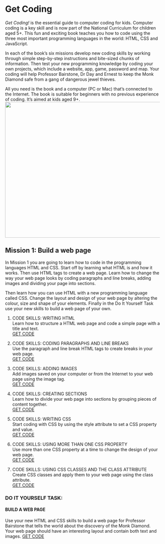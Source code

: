 # Get Coding 
_Get Coding!_ is the essential guide to computer coding for kids. Computer coding is a key skill and is now part of the National Curriculum for children aged 5+. This fun and exciting book teaches you how to code using the three most important programming languages in the world: HTML, CSS and JavaScript.

In each of the book’s six missions develop new coding skills by working through simple step-by-step instructions and bite-sized chunks of information. Then test your new programming knowledge by coding your own projects, which include a website, app, game, password and map. Your coding will help Professor Bairstone, Dr Day and Ernest to keep the Monk Diamond safe from a gang of dangerous jewel thieves.

All you need is the book and a computer (PC or Mac) that’s connected to the Internet. The book is suitable for beginners with no previous experience of coding. It’s aimed at kids aged 9+.
<a href="https://getcodingkids.com/the-book/" target="_blank"><img src="https://raw.githubusercontent.com/mavaddat-javid-education/GetCodingKidsMission1/master/girl-and-book.png"  width="570" height="441"></a>

## Mission 1: Build a web page

In Mission 1 you are going to learn how to code in the programming languages HTML and CSS. Start off by learning what HTML is and how it works. Then use HTML tags to create a web page. Learn how to change the way your web page looks by coding paragraphs and line breaks, adding images and dividing your page into sections.

Then learn how you can use HTML with a new programming language called CSS. Change the layout and design of your web page by altering the colour, size and shape of your elements. Finally in the Do It Yourself Task use your new skills to build a web page of your own.

1. CODE SKILLS: WRITING HTML
<br/>Learn how to structure a HTML web page and code a simple page with a title and text.
<br/>[GET CODE](https://github.com/mavaddat-javid-education/GetCodingKidsMission1/blob/master/m1-cs-writing-html/src/index.html)

2. CODE SKILLS: CODING PARAGRAPHS AND LINE BREAKS
<br/>Use the paragraph and line break HTML tags to create breaks in your web page.
<br/>[GET CODE](https://github.com/mavaddat-javid-education/GetCodingKidsMission1/blob/master/m1-cs-coding-paragraphs-and-line-breaks/src/index.html)

3. CODE SKILLS: ADDING IMAGES
<br/>Add images saved on your computer or from the Internet to your web page using the image tag.
<br/>[GET CODE](https://github.com/mavaddat-javid-education/GetCodingKidsMission1/blob/master/m1-cs-adding-images/src/index.html)

4. CODE SKILLS: CREATING SECTIONS
<br/>Learn how to divide your web page into sections by grouping pieces of content together.
<br/>[GET CODE](https://github.com/mavaddat-javid-education/GetCodingKidsMission1/blob/master/m1-cs-creating-sections/src/index.html)

5. CODE SKILLS: WRITING CSS
<br/>Start coding with CSS by using the style attribute to set a CSS property and value.
<br/>[GET CODE](https://github.com/mavaddat-javid-education/GetCodingKidsMission1/blob/master/m1-cs-writing-css/src/index.html)

6. CODE SKILLS: USING MORE THAN ONE CSS PROPERTY
<br/>Use more than one CSS property at a time to change the design of your web page.
<br/>[GET CODE](https://github.com/mavaddat-javid-education/GetCodingKidsMission1/blob/master/m1-cs-using-more-than-one-css-property/src/index.html)

7. CODE SKILLS: USING CSS CLASSES AND THE CLASS ATTRIBUTE
<br/>Create CSS classes and apply them to your web page using the class attribute.
<br/>[GET CODE](https://github.com/mavaddat-javid-education/GetCodingKidsMission1/blob/master/m1-cs-using-css-classes-and-the-class-attribute/src/index.html)

### DO IT YOURSELF TASK:
#### BUILD A WEB PAGE
Use your new HTML and CSS skills to build a web page for Professor Bairstone that tells the world about the discovery of the Monk Diamond. Your web page should have an interesting layout and contain both text and images.
[GET CODE](https://github.com/mavaddat-javid-education/GetCodingKidsMission1/blob/master/CodePen_Export_MyZaoZ/src/index.html)
